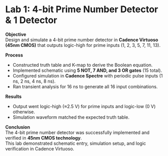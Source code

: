 # Lab 1: 4-bit Prime Number Detector & 1 Detector  

**Objective**  
Design and simulate a 4-bit prime number detector in **Cadence Virtuoso (45nm CMOS)** that outputs logic-high for prime inputs (1, 2, 3, 5, 7, 11, 13).

**Process**  
- Constructed truth table and K-map to derive the Boolean equation.  
- Implemented schematic using **5 NOT, 7 AND, and 3 OR gates** (15 total).  
- Configured simulation in **Cadence Spectre** with periodic pulse inputs (1 ns, 2 ns, 4 ns, 8 ns).  
- Ran transient analysis for 16 ns to generate all 16 input combinations.  

**Results**  
- Output went logic-high (≈2.5 V) for prime inputs and logic-low (0 V) otherwise.  
- Simulation waveform matched the expected truth table.  

**Conclusion**  
The 4-bit prime number detector was successfully implemented and verified in **45nm CMOS technology**.  
This lab demonstrated schematic entry, simulation setup, and logic verification in Cadence Virtuoso.  


